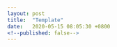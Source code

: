 ```yaml
---
layout: post
title:  "Template"
date:   2020-05-15 08:05:30 +0800
<!--published: false-->
---
```


<!--Virtualbox dark theme problem on linux mint-->
<!--the info source is a small linux mint forum thread-->
<!--maybe can write a blog post to make the info cleaner-->
